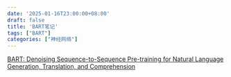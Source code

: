 ```yaml
---
date: '2025-01-16T23:00:00+08:00'
draft: false
title: 'BART笔记'
tags: ["BART"]
categories: ["神经网络"]
---
```


[BART: Denoising Sequence-to-Sequence Pre-training for Natural Language Generation, Translation, and Comprehension](https://xves6ft58q.feishu.cn/docx/Vfzbdgumdom1jMxrcsIcqxhBnch?from=from_copylink)
